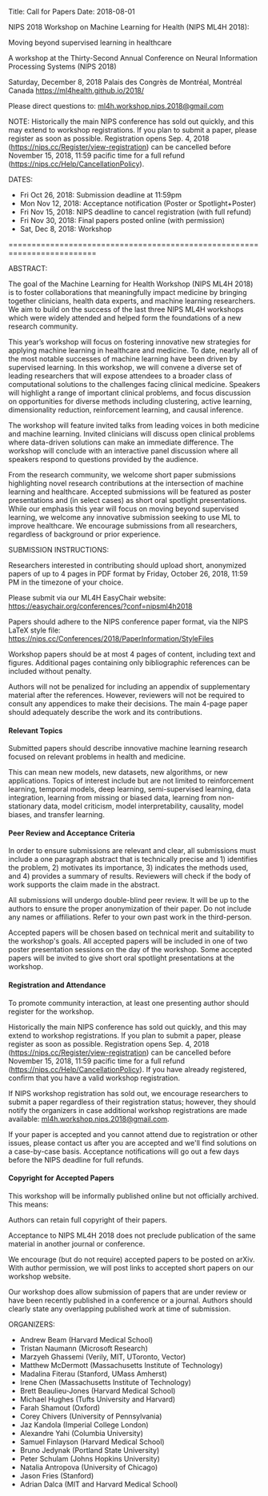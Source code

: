 Title: Call for Papers
Date: 2018-08-01

NIPS 2018 Workshop on Machine Learning for Health (NIPS ML4H 2018):

Moving beyond supervised learning in healthcare

A workshop at the Thirty-Second Annual Conference on Neural Information Processing Systems (NIPS 2018)

Saturday, December 8, 2018
Palais des Congrès de Montréal, Montréal Canada
https://ml4health.github.io/2018/

Please direct questions to: ml4h.workshop.nips.2018@gmail.com

NOTE: Historically the main NIPS conference has sold out quickly, and this may extend to workshop registrations. If you plan to submit a paper, please register as soon as possible. Registration opens Sep. 4, 2018 (https://nips.cc/Register/view-registration) can be cancelled before November 15, 2018, 11:59 pacific time for a full refund (https://nips.cc/Help/CancellationPolicy).

DATES:

- Fri Oct 26, 2018: Submission deadline at 11:59pm
- Mon Nov 12, 2018: Acceptance notification (Poster or Spotlight+Poster)
- Fri Nov 15, 2018: NIPS deadline to cancel registration (with full refund)
- Fri Nov 30, 2018: Final papers posted online (with permission)
- Sat, Dec 8, 2018: Workshop

=========================================================================

ABSTRACT:

The goal of the Machine Learning for Health Workshop (NIPS ML4H 2018) is to foster collaborations that meaningfully impact medicine by bringing together clinicians, health data experts, and machine learning researchers. We aim to build on the success of the last three NIPS ML4H workshops which were widely attended and helped form the foundations of a new research community.

This year’s workshop will focus on fostering innovative new strategies for applying machine learning in healthcare and medicine. To date, nearly all of the most notable successes of machine learning have been driven by supervised learning. In this workshop, we will convene a diverse set of leading researchers that will expose attendees to a broader class of computational solutions to the challenges facing clinical medicine. Speakers will highlight a range of important clinical problems, and focus discussion on opportunities for diverse methods including clustering, active learning, dimensionality reduction, reinforcement learning, and causal inference.

The workshop will feature invited talks from leading voices in both medicine and machine learning. Invited clinicians will discuss open clinical problems where data-driven solutions can make an immediate difference. The workshop will conclude with an interactive panel discussion where all speakers respond to questions provided by the audience.

From the research community, we welcome short paper submissions highlighting novel research contributions at the intersection of machine learning and healthcare. Accepted submissions will be featured as poster presentations and (in select cases) as short oral spotlight presentations. While our emphasis this year will focus on moving beyond supervised learning, we welcome any innovative submission seeking to use ML to improve healthcare. We encourage submissions from all researchers, regardless of background or prior experience.


SUBMISSION INSTRUCTIONS:

Researchers interested in contributing should upload short, anonymized papers of up to 4 pages in PDF format by Friday, October 26, 2018, 11:59 PM in the timezone of your choice.

Please submit via our ML4H EasyChair website: https://easychair.org/conferences/?conf=nipsml4h2018

Papers should adhere to the NIPS conference paper format, via the NIPS LaTeX style file: https://nips.cc/Conferences/2018/PaperInformation/StyleFiles

Workshop papers should be at most 4 pages of content, including text and figures. Additional pages containing only bibliographic references can be included without penalty.

Authors will not be penalized for including an appendix of supplementary material after the references. However, reviewers will not be required to consult any appendices to make their decisions. The main 4-page paper should adequately describe the work and its contributions.

#### Relevant Topics
Submitted papers should describe innovative machine learning research focused on relevant problems in health and medicine.  

This can mean new models, new datasets, new algorithms, or new applications. Topics of interest include but are not limited to reinforcement learning, temporal models, deep learning, semi-supervised learning, data integration, learning from missing or biased data, learning from non-stationary data, model criticism, model interpretability, causality, model biases, and transfer learning.

#### Peer Review and Acceptance Criteria
In order to ensure submissions are relevant and clear, all submissions must include a one paragraph abstract that is technically precise and 1) identifies the problem, 2) motivates its importance, 3) indicates the methods used, and 4) provides a summary of results. Reviewers will check if the body of work supports the claim made in the abstract.

All submissions will undergo double-blind peer review. It will be up to the authors to ensure the proper anonymization of their paper. Do not include any names or affiliations. Refer to your own past work in the third-person.

Accepted papers will be chosen based on technical merit and suitability to the workshop's goals. All accepted papers will be included in one of two poster presentation sessions on the day of the workshop. Some accepted papers will be invited to give short oral spotlight presentations at the workshop.

#### Registration and Attendance
To promote community interaction, at least one presenting author should register for the workshop.

Historically the main NIPS conference has sold out quickly, and this may extend to workshop registrations. If you plan to submit a paper, please register as soon as possible. Registration opens Sep. 4, 2018 (https://nips.cc/Register/view-registration) can be cancelled before November 15, 2018, 11:59 pacific time for a full refund (https://nips.cc/Help/CancellationPolicy). If you have already registered, confirm that you have a valid workshop registration.

If NIPS workshop registration has sold out, we encourage researchers to submit a paper regardless of their registration status; however, they should notify the organizers in case additional workshop registrations are made available: ml4h.workshop.nips.2018@gmail.com.

If your paper is accepted and you cannot attend due to registration or other issues, please contact us after you are accepted and we'll find solutions on a case-by-case basis. Acceptance notifications will go out a few days before the NIPS deadline for full refunds.

#### Copyright for Accepted Papers
This workshop will be informally published online but not officially archived. This means:

Authors can retain full copyright of their papers.

Acceptance to NIPS ML4H 2018 does not preclude publication of the same material in another journal or conference.

We encourage (but do not require) accepted papers to be posted on arXiv. With author permission, we will post links to accepted short papers on our workshop website.

Our workshop does allow submission of papers that are under review or have been recently published in a conference or a journal. Authors should clearly state any overlapping published work at time of submission.

ORGANIZERS:

- Andrew Beam (Harvard Medical School)
- Tristan Naumann (Microsoft Research)
- Marzyeh Ghassemi (Verily, MIT, UToronto, Vector)
- Matthew McDermott (Massachusetts Institute of Technology)
- Madalina Fiterau (Stanford, UMass Amherst)
- Irene Chen (Massachusetts Institute of Technology)
- Brett Beaulieu-Jones (Harvard Medical School)
- Michael Hughes (Tufts University and Harvard)
- Farah Shamout (Oxford)
- Corey Chivers (University of Pennsylvania)
- Jaz Kandola (Imperial College London)
- Alexandre Yahi (Columbia University)
- Samuel Finlayson (Harvard Medical School)
- Bruno Jedynak (Portland State University)
- Peter Schulam (Johns Hopkins University)
- Natalia Antropova (University of Chicago)
- Jason Fries (Stanford)
- Adrian Dalca (MIT and Harvard Medical School)
